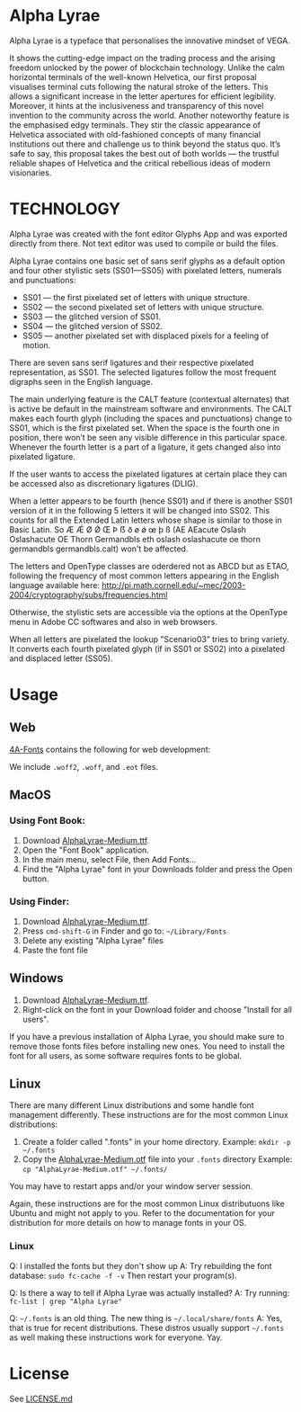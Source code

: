 # Alpha Lyrae

Alpha Lyrae is a typeface that personalises the innovative mindset of VEGA. 

It shows the cutting-edge impact on the trading process and the arising freedom unlocked by the power of blockchain technology. Unlike the calm horizontal terminals of the well-known Helvetica, our first proposal visualises terminal cuts following the natural stroke of the letters. This allows a significant increase in the letter apertures for efficient legibility. Moreover, it hints at the inclusiveness and transparency of this novel invention to the community across the world. Another noteworthy feature is the emphasised edgy terminals. They stir the classic appearance of Helvetica associated with old-fashioned concepts of many financial institutions out there and challenge us to think beyond the status quo. It’s safe to say, this proposal takes the best out of both worlds — the trustful reliable shapes of Helvetica and the critical rebellious ideas of modern visionaries.


# TECHNOLOGY

Alpha Lyrae was created with the font editor Glyphs App and was exported directly from there. Not text editor was used to compile or build the files.

Alpha Lyrae contains one basic set of sans serif glyphs as a default option and four other stylistic sets (SS01—SS05) with pixelated letters, numerals and punctuations:
- SS01 — the first pixelated set of letters with unique structure.
- SS02 — the second pixelated set of letters with unique structure. 
- SS03 — the glitched version of SS01.
- SS04 — the glitched version of SS02.
- SS05 — another pixelated set with displaced pixels for a feeling of motion.

There are seven sans serif ligatures and their respective pixelated representation, as SS01.
The selected ligatures follow the most frequent digraphs seen in the English language.

The main underlying feature is the CALT feature (contextual alternates) that is active be default in the mainstream software and environments. 
The CALT makes each fourth glyph (including the spaces and punctuations) change to SS01, which is the first pixelated set. When the space is the fourth one in position, there won’t be seen any visible difference in this particular space. Whenever the fourth letter is a part of a ligature, it gets changed also into pixelated ligature.

If the user wants to access the pixelated ligatures at certain place they can be accessed also as discretionary ligatures (DLIG).


When a letter appears to be fourth (hence SS01) and if there is another SS01 version of it in the following 5 letters it will be changed into SS02. 
This counts for all the Extended Latin letters whose shape is similar to those in Basic Latin. So Æ Ǽ Ø Ǿ Œ Þ ẞ ð ø ǿ œ þ ß (AE AEacute Oslash Oslashacute OE Thorn Germandbls eth oslash oslashacute oe thorn germandbls germandbls.calt) won't be affected. 

The letters and OpenType classes are oderdered not as ABCD but as ETAO, following the frequency of most common letters appearing in the English language available here: http://pi.math.cornell.edu/~mec/2003-2004/cryptography/subs/frequencies.html

Otherwise, the stylistic sets are accessible via the options at the OpenType menu in Adobe CC softwares and also in web browsers.

When all letters are pixelated the lookup ”Scenario03” tries to bring variety. It converts each fourth pixelated glyph (if in SS01 or SS02) into a pixelated and displaced letter (SS05).


# Usage

## Web
[4A-Fonts](./4A-Fonts) contains the following for web development:

We include `.woff2`, `.woff`, and `.eot` files.


## MacOS

### Using Font Book:
1. Download [AlphaLyrae-Medium.ttf](./4A-Fonts/AlphaLyrae-Medium.ttf).
2. Open the "Font Book" application.
3. In the main menu, select File, then Add Fonts...
4. Find the "Alpha Lyrae" font in your Downloads folder and press the Open button.

### Using Finder:
1. Download [AlphaLyrae-Medium.ttf](./4A-Fonts/AlphaLyrae-Medium.ttf).
3. Press `cmd-shift-G` in Finder and go to: `~/Library/Fonts`
4. Delete any existing "Alpha Lyrae" files
5. Paste the font file

## Windows
1. Download [AlphaLyrae-Medium.ttf](./4A-Fonts/AlphaLyrae-Medium.ttf).
2. Right-click on the font in your Download folder and choose "Install for all users".

If you have a previous installation of Alpha Lyrae, you should make sure
to remove those fonts files before installing new ones. You need to
install the font for all users, as some software requires fonts to be
global.

## Linux
There are many different Linux distributions and some handle font management
differently. These instructions are for the most common Linux distributions:

1. Create a folder called ".fonts" in your home directory.
   Example: `mkdir -p ~/.fonts`
2. Copy the [AlphaLyrae-Medium.otf](./4A-Fonts/AlphaLyrae-Medium.otf) file into your `.fonts` directory
   Example: `cp "AlphaLyrae-Medium.otf" ~/.fonts/`

You may have to restart apps and/or your window server session.

Again, these instructions are for the most common Linux distributuons like
Ubuntu and might not apply to you. Refer to the documentation for your
distribution for more details on how to manage fonts in your OS.

### Linux 
Q: I installed the fonts but they don't show up
A: Try rebuilding the font database:
   `sudo fc-cache -f -v`
   Then restart your program(s).

Q: Is there a way to tell if Alpha Lyrae was actually installed?
A: Try running: `fc-list | grep "Alpha Lyrae"`

Q: `~/.fonts` is an old thing. The new thing is `~/.local/share/fonts`
A: Yes, that is true for recent distributions. These distros usually support
   `~/.fonts` as well making these instructions work for everyone. Yay.

# License
See [LICENSE.md](./LICENSE.md)
